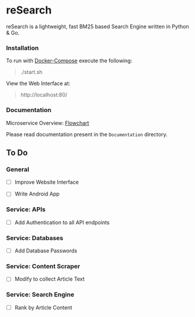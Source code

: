 # reSearch

reSearch is a lightweight, fast BM25 based Search Engine written in Python & Go.



### Installation

To run with [Docker-Compose](https://docs.docker.com/compose/) execute the following:

> ./start.sh

View the Web Interface at:

> http://localhost:80/ 



### Documentation

Microservice Overview: [Flowchart](https://drive.google.com/file/d/1B-zdlsKatmy8d8mDB0afmoZ2w-dGRKc4/view?usp=sharing)  

Please read documentation present in the `Documentation` directory.  



## To Do 

### General

- [ ] Improve Website Interface
- [ ] Write Android App



### Service: APIs

- [ ] Add Authentication to all API endpoints



### Service: Databases

- [ ] Add Database Passwords



### Service: Content Scraper

- [ ] Modify to collect Article Text



### Service: Search Engine

- [ ] Rank by Article Content
